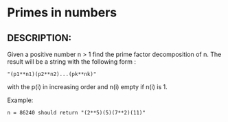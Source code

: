 # Primes in numbers

## DESCRIPTION:

Given a positive number n > 1 find the prime factor decomposition of n. The result will be a string with the following form :

    "(p1**n1)(p2**n2)...(pk**nk)"

with the p(i) in increasing order and n(i) empty if n(i) is 1.

Example:

    n = 86240 should return "(2**5)(5)(7**2)(11)"
